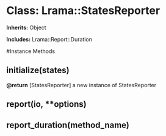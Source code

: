 # Class: Lrama::StatesReporter
**Inherits:** Object
    
**Includes:** Lrama::Report::Duration
  




#Instance Methods
## initialize(states) [](#method-i-initialize)

**@return** [StatesReporter] a new instance of StatesReporter

## report(io, **options) [](#method-i-report)

## report_duration(method_name) [](#method-i-report_duration)

